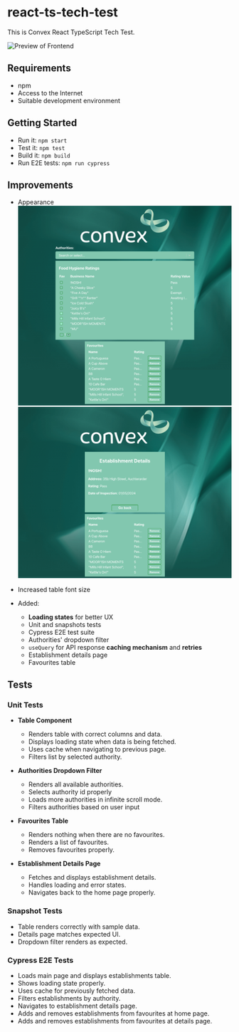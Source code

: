 # react-ts-tech-test

This is Convex React TypeScript Tech Test.

![Preview of Frontend](public/preview.png)

## Requirements

- npm
- Access to the Internet
- Suitable development environment

## Getting Started

- Run it: `npm start`
- Test it: `npm test`
- Build it: `npm build`
- Run E2E tests: `npm run cypress`

## Improvements

- Appearance
![Preview of Improved Home Page](public/improved-preview-1.png)
![Preview of Details Page](public/improved-preview-2.png)

- Increased table font size
- Added:
  - **Loading states** for better UX
  - Unit and snapshots tests
  - Cypress E2E test suite
  - Authorities' dropdown filter
  - `useQuery` for API response **caching mechanism** and **retries**
  - Establishment details page
  - Favourites table

## Tests

### Unit Tests

- **Table Component**
    - Renders table with correct columns and data.
    - Displays loading state when data is being fetched.
    - Uses cache when navigating to previous page.
    - Filters list by selected authority.

- **Authorities Dropdown Filter**
    - Renders all available authorities.
    - Selects authority id properly
    - Loads more authorities in infinite scroll mode.
    - Filters authorities based on user input

- **Favourites Table**
    - Renders nothing when there are no favourites.
    - Renders a list of favourites.
    - Removes favourites properly.

- **Establishment Details Page**
    - Fetches and displays establishment details.
    - Handles loading and error states.
    - Navigates back to the home page properly.

### Snapshot Tests

- Table renders correctly with sample data.
- Details page matches expected UI.
- Dropdown filter renders as expected.

### Cypress E2E Tests

- Loads main page and displays establishments table.
- Shows loading state properly.
- Uses cache for previously fetched data.
- Filters establishments by authority.
- Navigates to establishment details page.
- Adds and removes establishments from favourites at home page.
- Adds and removes establishments from favourites at details page.
